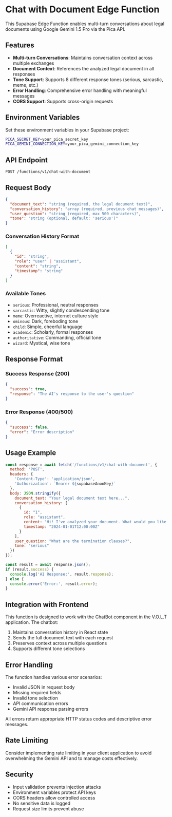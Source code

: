 # Chat with Document Edge Function

This Supabase Edge Function enables multi-turn conversations about legal documents using Google Gemini 1.5 Pro via the Pica API.

## Features

- **Multi-turn Conversations**: Maintains conversation context across multiple exchanges
- **Document Context**: References the analyzed legal document in all responses
- **Tone Support**: Supports 8 different response tones (serious, sarcastic, meme, etc.)
- **Error Handling**: Comprehensive error handling with meaningful messages
- **CORS Support**: Supports cross-origin requests

## Environment Variables

Set these environment variables in your Supabase project:

```bash
PICA_SECRET_KEY=your_pica_secret_key
PICA_GEMINI_CONNECTION_KEY=your_pica_gemini_connection_key
```

## API Endpoint

```
POST /functions/v1/chat-with-document
```

## Request Body

```json
{
  "document_text": "string (required, the legal document text)",
  "conversation_history": "array (required, previous chat messages)",
  "user_question": "string (required, max 500 characters)",
  "tone": "string (optional, default: 'serious')"
}
```

### Conversation History Format

```json
[
  {
    "id": "string",
    "role": "user" | "assistant",
    "content": "string",
    "timestamp": "string"
  }
]
```

### Available Tones

- `serious`: Professional, neutral responses
- `sarcastic`: Witty, slightly condescending tone
- `meme`: Overreactive, internet culture style
- `ominous`: Dark, foreboding tone
- `child`: Simple, cheerful language
- `academic`: Scholarly, formal responses
- `authoritative`: Commanding, official tone
- `wizard`: Mystical, wise tone

## Response Format

### Success Response (200)

```json
{
  "success": true,
  "response": "The AI's response to the user's question"
}
```

### Error Response (400/500)

```json
{
  "success": false,
  "error": "Error description"
}
```

## Usage Example

```javascript
const response = await fetch('/functions/v1/chat-with-document', {
  method: 'POST',
  headers: {
    'Content-Type': 'application/json',
    'Authorization': `Bearer ${supabaseAnonKey}`
  },
  body: JSON.stringify({
    document_text: "Your legal document text here...",
    conversation_history: [
      {
        id: "1",
        role: "assistant",
        content: "Hi! I've analyzed your document. What would you like to know?",
        timestamp: "2024-01-01T12:00:00Z"
      }
    ],
    user_question: "What are the termination clauses?",
    tone: "serious"
  })
});

const result = await response.json();
if (result.success) {
  console.log('AI Response:', result.response);
} else {
  console.error('Error:', result.error);
}
```

## Integration with Frontend

This function is designed to work with the ChatBot component in the V.O.L.T application. The chatbot:

1. Maintains conversation history in React state
2. Sends the full document text with each request
3. Preserves context across multiple questions
4. Supports different tone selections

## Error Handling

The function handles various error scenarios:

- Invalid JSON in request body
- Missing required fields
- Invalid tone selection
- API communication errors
- Gemini API response parsing errors

All errors return appropriate HTTP status codes and descriptive error messages.

## Rate Limiting

Consider implementing rate limiting in your client application to avoid overwhelming the Gemini API and to manage costs effectively.

## Security

- Input validation prevents injection attacks
- Environment variables protect API keys
- CORS headers allow controlled access
- No sensitive data is logged
- Request size limits prevent abuse